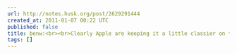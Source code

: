 ```yaml
---
url: http://notes.husk.org/post/2629291444
created_at: 2011-01-07 00:22 UTC
published: false
title: benw:<br><br>Clearly Apple are keeping it a little classier on the Mac...
tags: []
---
```



